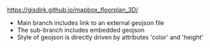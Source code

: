 https://gisdirk.github.io/mapbox_floorplan_3D/

- Main branch includes link to an external geojson file
- The sub-branch includes embedded geojson 
- Style of geojson is directly driven by attributes 'color' and 'height'
